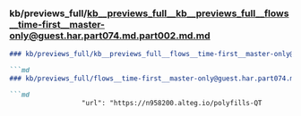 ### kb/previews_full/kb__previews_full__kb__previews_full__flows__time-first__master-only@guest.har.part074.md.part002.md.md

```md
### kb/previews_full/kb__previews_full__flows__time-first__master-only@guest.har.part074.md.part002.md

```md
### kb/previews_full/flows__time-first__master-only@guest.har.part074.md (part 002)

```md
                  "url": "https://n958200.alteg.io/polyfills-QT
```

```

```

```
